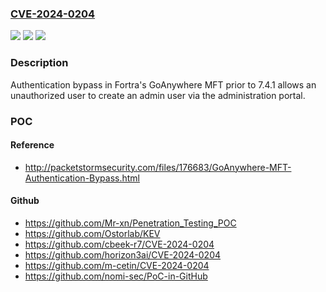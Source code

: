 ### [CVE-2024-0204](https://cve.mitre.org/cgi-bin/cvename.cgi?name=CVE-2024-0204)
![](https://img.shields.io/static/v1?label=Product&message=GoAnywhere%20MFT&color=blue)
![](https://img.shields.io/static/v1?label=Version&message=n%2Fa&color=blue)
![](https://img.shields.io/static/v1?label=Vulnerability&message=CWE-425%20Direct%20Request%20('Forced%20Browsing')&color=brighgreen)

### Description

Authentication bypass in Fortra's GoAnywhere MFT prior to 7.4.1 allows an unauthorized user to create an admin user via the administration portal.

### POC

#### Reference
- http://packetstormsecurity.com/files/176683/GoAnywhere-MFT-Authentication-Bypass.html

#### Github
- https://github.com/Mr-xn/Penetration_Testing_POC
- https://github.com/Ostorlab/KEV
- https://github.com/cbeek-r7/CVE-2024-0204
- https://github.com/horizon3ai/CVE-2024-0204
- https://github.com/m-cetin/CVE-2024-0204
- https://github.com/nomi-sec/PoC-in-GitHub

